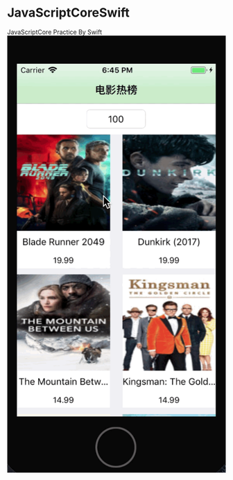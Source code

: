 # JavaScriptCoreSwift
JavaScriptCore Practice By Swift
![ariestc](https://github.com/ariestc/JavaScriptCoreSwift/blob/master/JavaScriptCoreSwift.gif)
